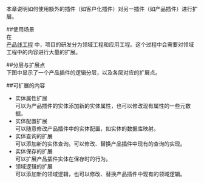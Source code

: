 ﻿本章说明如何使用额外的插件（如客户化插件）对另一插件（如产品插件）进行扩展。  

##使用场景  
在  
[产品线工程](\articles\Content\框架基础\产品线工程.html)
中，项目的研发分为领域工程和应用工程。这个过程中会需要对领域工程中的内容进行大量的扩展。  

##分层与扩展点  
下图中显示了一个产品插件的逻辑分层，以及各层对应的扩展点。  

##可扩展的内容  
 - 实体属性扩展  
可以为产品插件的实体添加新的实体属性，也可以修改现有属性的一些元数据。  
 - 实体配置扩展  
可以随意修改产品插件中的实体配置，如实体的数据库映射。  
 - 实体查询的扩展  
可以添加新的实体查询。可以修改、替换产品插件中现有的查询的实现。  
 - 实体保存的扩展  
可以扩展产品插件实体在保存时的行为。  
 - 领域逻辑的扩展  
可以添加新的领域逻辑，也可以修改、替换产品插件中现有的领域逻辑。  
